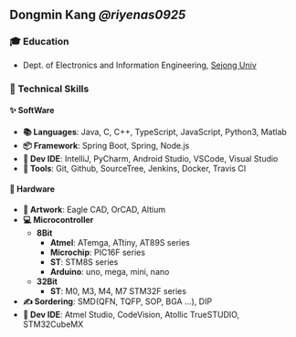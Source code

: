 ## Dongmin Kang ***@riyenas0925***

### 🎓 Education
* Dept. of Electronics and Information Engineering, [Sejong Univ](http://home.sejong.ac.kr/~electrodpt/16.html)

### 🌱 Technical Skills
#### ✨ SoftWare
* **:books: Languages**: Java, C, C++, TypeScript, JavaScript, Python3, Matlab
* **:package: Framework**: Spring Boot, Spring, Node.js
* **:rocket: Dev IDE**: IntelliJ, PyCharm, Android Studio, VSCode, Visual Studio
* **:hammer: Tools**: Git, Github, SourceTree, Jenkins, Docker, Travis CI

#### 🔭 Hardware
* **:art: Artwork**: Eagle CAD, OrCAD, Altium
* **:computer: Microcontroller**
  * **8Bit**
    * **Atmel**: ATemga, ATtiny, AT89S series
    * **Microchip**: PIC16F series
    * **ST**: STM8S series
    * **Arduino**: uno, mega, mini, nano
  * **32Bit**
    * **ST**: M0, M3, M4, M7 STM32F series
* **✍️ Sordering**: SMD(QFN, TQFP, SOP, BGA ...), DIP
* **:rocket: Dev IDE**: Atmel Studio, CodeVision, Atollic TrueSTUDIO, STM32CubeMX
